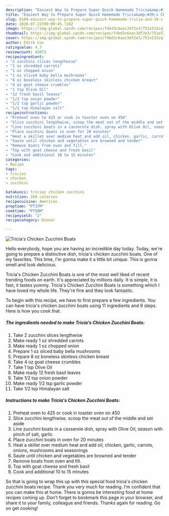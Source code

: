 ```yaml
---
description: "Easiest Way to Prepare Super Quick Homemade Tricia&amp;#39;s Chicken Zucchini Boats"
title: "Easiest Way to Prepare Super Quick Homemade Tricia&amp;#39;s Chicken Zucchini Boats"
slug: 6189-easiest-way-to-prepare-super-quick-homemade-tricia-and-39-s-chicken-zucchini-boats
date: 2020-07-22T09:09:45.726Z
image: https://img-global.cpcdn.com/recipes/f4bd3c6aac3df2e3/751x532cq70/tricias-chicken-zucchini-boats-recipe-main-photo.jpg
thumbnail: https://img-global.cpcdn.com/recipes/f4bd3c6aac3df2e3/751x532cq70/tricias-chicken-zucchini-boats-recipe-main-photo.jpg
cover: https://img-global.cpcdn.com/recipes/f4bd3c6aac3df2e3/751x532cq70/tricias-chicken-zucchini-boats-recipe-main-photo.jpg
author: Edith Cox
ratingvalue: 4.7
reviewcount: 45073
recipeingredient:
- "2 zucchini slices lengthwise"
- "1 oz shredded carrots"
- "1 oz chopped onion"
- "1 oz sliced baby bella mushrooms"
- "8 oz boneless skinless chicken breast"
- "4 oz goat cheese crumbles"
- "1 tsp Olive Oil"
- "12 fresh basil leaves"
- "1/2 tsp onion powder"
- "1/2 tsp garlic powder"
- "1/2 tsp Himalayan salt"
recipeinstructions:
- "Preheat oven to 425 or cook in toaster oven on 450"
- "Slice zucchini lengthwise, scoop the meat out of the middle and set aside"
- "Line zucchini boats in a casserole dish, spray with Olive Oil, season with pinch of salt, garlic"
- "Place zucchini boats in oven for 20 minutes"
- "Heat a skillet over medium heat and add oil, chicken, garlic, carrots, onions, mushrooms and seasonings"
- "Saute until chicken and vegetables are browned and tender"
- "Remove boats from oven and fill."
- "Top with goat cheese and fresh basil"
- "Cook and additional 10 to 15 minutes"
categories:
- Recipe
tags:
- tricias
- chicken
- zucchini

katakunci: tricias chicken zucchini 
nutrition: 169 calories
recipecuisine: American
preptime: "PT37M"
cooktime: "PT50M"
recipeyield: "2"
recipecategory: Dinner

---
```



![Tricia&#39;s Chicken Zucchini Boats](https://img-global.cpcdn.com/recipes/f4bd3c6aac3df2e3/751x532cq70/tricias-chicken-zucchini-boats-recipe-main-photo.jpg)

Hello everybody, hope you are having an incredible day today. Today, we're going to prepare a distinctive dish, tricia&#39;s chicken zucchini boats. One of my favorites. This time, I'm gonna make it a little bit unique. This is gonna smell and look delicious.



Tricia&#39;s Chicken Zucchini Boats is one of the most well liked of recent trending foods on earth. It's appreciated by millions daily. It is simple, it is fast, it tastes yummy. Tricia&#39;s Chicken Zucchini Boats is something which I have loved my whole life. They're fine and they look fantastic.


To begin with this recipe, we have to first prepare a few ingredients. You can have tricia&#39;s chicken zucchini boats using 11 ingredients and 9 steps. Here is how you cook that.

<!--inarticleads1-->

##### The ingredients needed to make Tricia&#39;s Chicken Zucchini Boats:

1. Take 2 zucchini slices lengthwise
1. Make ready 1 oz shredded carrots
1. Make ready 1 oz chopped onion
1. Prepare 1 oz sliced baby bella mushrooms
1. Prepare 8 oz boneless skinless chicken breast
1. Take 4 oz goat cheese crumbles
1. Take 1 tsp Olive Oil
1. Make ready 12 fresh basil leaves
1. Take 1/2 tsp onion powder
1. Make ready 1/2 tsp garlic powder
1. Take 1/2 tsp Himalayan salt




<!--inarticleads2-->

##### Instructions to make Tricia&#39;s Chicken Zucchini Boats:

1. Preheat oven to 425 or cook in toaster oven on 450
1. Slice zucchini lengthwise, scoop the meat out of the middle and set aside
1. Line zucchini boats in a casserole dish, spray with Olive Oil, season with pinch of salt, garlic
1. Place zucchini boats in oven for 20 minutes
1. Heat a skillet over medium heat and add oil, chicken, garlic, carrots, onions, mushrooms and seasonings
1. Saute until chicken and vegetables are browned and tender
1. Remove boats from oven and fill.
1. Top with goat cheese and fresh basil
1. Cook and additional 10 to 15 minutes




So that is going to wrap this up with this special food tricia&#39;s chicken zucchini boats recipe. Thank you very much for reading. I'm confident that you can make this at home. There is gonna be interesting food at home recipes coming up. Don't forget to bookmark this page in your browser, and share it to your family, colleague and friends. Thanks again for reading. Go on get cooking!
